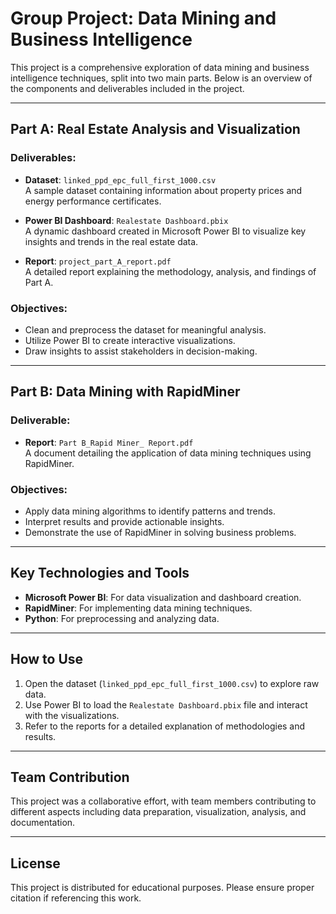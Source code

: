 # Group Project: Data Mining and Business Intelligence

This project is a comprehensive exploration of data mining and business intelligence techniques, split into two main parts. Below is an overview of the components and deliverables included in the project.

---

## Part A: Real Estate Analysis and Visualization

### Deliverables:
- **Dataset**: `linked_ppd_epc_full_first_1000.csv`  
  A sample dataset containing information about property prices and energy performance certificates.

- **Power BI Dashboard**: `Realestate Dashboard.pbix`  
  A dynamic dashboard created in Microsoft Power BI to visualize key insights and trends in the real estate data.

- **Report**: `project_part_A_report.pdf`  
  A detailed report explaining the methodology, analysis, and findings of Part A.

### Objectives:
- Clean and preprocess the dataset for meaningful analysis.
- Utilize Power BI to create interactive visualizations.
- Draw insights to assist stakeholders in decision-making.

---

## Part B: Data Mining with RapidMiner

### Deliverable:
- **Report**: `Part B_Rapid Miner_ Report.pdf`  
  A document detailing the application of data mining techniques using RapidMiner.

### Objectives:
- Apply data mining algorithms to identify patterns and trends.
- Interpret results and provide actionable insights.
- Demonstrate the use of RapidMiner in solving business problems.

---

## Key Technologies and Tools
- **Microsoft Power BI**: For data visualization and dashboard creation.
- **RapidMiner**: For implementing data mining techniques.
- **Python**: For preprocessing and analyzing data.

---

## How to Use
1. Open the dataset (`linked_ppd_epc_full_first_1000.csv`) to explore raw data.
2. Use Power BI to load the `Realestate Dashboard.pbix` file and interact with the visualizations.
3. Refer to the reports for a detailed explanation of methodologies and results.

---

## Team Contribution
This project was a collaborative effort, with team members contributing to different aspects including data preparation, visualization, analysis, and documentation.

---

## License
This project is distributed for educational purposes. Please ensure proper citation if referencing this work.

